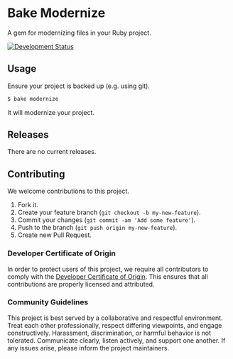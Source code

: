 # Bake Modernize

A gem for modernizing files in your Ruby project.

[![Development Status](https://github.com/ioquatix/bake-modernize/workflows/Test/badge.svg)](https://github.com/ioquatix/bake-modernize/actions?workflow=Test)

## Usage

Ensure your project is backed up (e.g. using git).

``` ruby
$ bake modernize
```

It will modernize your project.

## Releases

There are no current releases.

## Contributing

We welcome contributions to this project.

1.  Fork it.
2.  Create your feature branch (`git checkout -b my-new-feature`).
3.  Commit your changes (`git commit -am 'Add some feature'`).
4.  Push to the branch (`git push origin my-new-feature`).
5.  Create new Pull Request.

### Developer Certificate of Origin

In order to protect users of this project, we require all contributors to comply with the [Developer Certificate of Origin](https://developercertificate.org/). This ensures that all contributions are properly licensed and attributed.

### Community Guidelines

This project is best served by a collaborative and respectful environment. Treat each other professionally, respect differing viewpoints, and engage constructively. Harassment, discrimination, or harmful behavior is not tolerated. Communicate clearly, listen actively, and support one another. If any issues arise, please inform the project maintainers.
